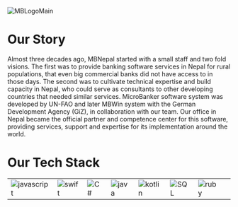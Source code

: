 ![MBLogoMain](https://user-images.githubusercontent.com/85251913/216524479-b5db1867-1cf6-4723-a4c8-194e22973136.png)

# Our Story

Almost three decades ago, MBNepal started with a small staff and two fold visions. The first was to provide banking software services in Nepal for rural populations, that even big commercial banks did not have access to in those days. The second was to cultivate technical expertise and build capacity in Nepal, who could serve as consultants to other developing countries that needed similar services. MicroBanker software system was developed by UN-FAO and later MBWin system with the German Development Agency (GiZ), in collaboration with our team. Our office in Nepal became the official partner and competence center for this software, providing services, support and expertise for its implementation around the world.

# Our Tech Stack

|||||||||
|---|---|---|---|---|---|---|---|
| ![javascript](https://user-images.githubusercontent.com/85251913/216311141-5cbc97bd-d915-4888-afb0-bffb440e1ab3.png)   | ![swift](https://user-images.githubusercontent.com/85251913/216311146-da66744c-c83c-4573-ba68-8733edcadd03.png)   | ![C#](https://user-images.githubusercontent.com/85251913/216311150-25473484-96de-4e88-bca2-da16a6ced8ee.png)  | ![java](https://user-images.githubusercontent.com/85251913/216311156-b0082ca9-0d0d-4fe2-86cd-d78e1e1938ef.png)   |  ![kotlin](https://user-images.githubusercontent.com/85251913/216311159-40fdffde-fba0-48a9-a745-6b260a795b45.gif)  | ![SQL](https://user-images.githubusercontent.com/85251913/216311163-bfb5ac20-447d-459c-adc0-ec2cd6a43e13.png)   |  ![ruby](https://user-images.githubusercontent.com/85251913/216311165-1dbf7fef-41e5-4891-b22a-d7dfb1deccd0.png)  |
